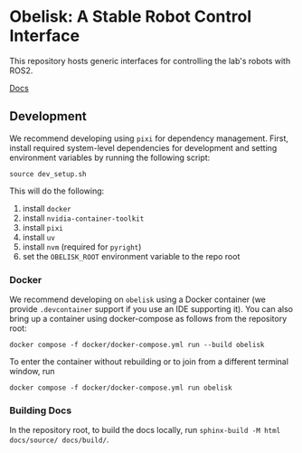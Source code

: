 # Obelisk: A Stable Robot Control Interface
This repository hosts generic interfaces for controlling the lab's robots with ROS2.

[Docs](https://caltech-amber.github.io/obelisk/)

## Development
We recommend developing using `pixi` for dependency management. First, install required system-level dependencies for development and setting environment variables by running the following script:
```
source dev_setup.sh
```
This will do the following:
1. install `docker`
2. install `nvidia-container-toolkit`
3. install `pixi`
4. install `uv`
5. install `nvm` (required for `pyright`)
6. set the `OBELISK_ROOT` environment variable to the repo root

### Docker
We recommend developing on `obelisk` using a Docker container (we provide `.devcontainer` support if you use an IDE supporting it). You can also bring up a container using docker-compose as follows from the repository root:
```
docker compose -f docker/docker-compose.yml run --build obelisk
```
To enter the container without rebuilding or to join from a different terminal window, run
```
docker compose -f docker/docker-compose.yml run obelisk
```

### Building Docs
In the repository root, to build the docs locally, run `sphinx-build -M html docs/source/ docs/build/`.
